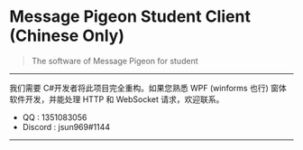 # Message Pigeon Student Client (Chinese Only)

> The software of Message Pigeon for student

---

我们需要 C#开发者将此项目完全重构。如果您熟悉 WPF (winforms 也行) 窗体软件开发，并能处理 HTTP 和 WebSocket 请求，欢迎联系。

- QQ : 1351083056
- Discord : jsun969#1144

---
